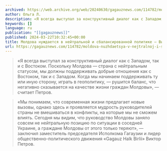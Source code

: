 ```yaml
---
archived: https://web.archive.org/web/20240630/gagauznews.com/114782/moldova-nuzhdaetsya-v-nejtralnoj-i-sbalansirovannoj-politike-viktor-petrov.html
author: Ольга Л.
description: «Я всегда выступал за конструктивный диалог как с Западом, так и с Востоком. Поскольку Молдова — страна с нейтральным статусом, мы должны поддерживать добрые отношения как с Востоком, так и с Западом. Когда мы начинаем поддерживать ту или иную сторону, играть в геополитику, — рушится баланс, что негативно сказывается на качестве жизни граждан Молдовы», — считает Петров. Он напомнил, что небольшая Молдова с населением в 2,5 миллиона человек должна выдерживать нейтральную политику. «Мы понимаем, что современная жизни предлагает новые вызовы, однако здесь и проявляется мудрость руководителей страны не вмешиваться в конфликты, на которые мы не сможем влиять. Сегодня мы […]
keywords: []
language: ru
publication: "[[gagauznews]]"
published: 2024-03-22T10:32:45+00:00
title: Молдова нуждается в нейтральной и сбалансированной политике — Виктор Петров
url: https://gagauznews.com/114782/moldova-nuzhdaetsya-v-nejtralnoj-i-sbalansirovannoj-politike-viktor-petrov.html
---
```


> «Я всегда выступал за конструктивный диалог как с Западом, так и с Востоком. Поскольку Молдова — страна с нейтральным статусом, мы должны поддерживать добрые отношения как с Востоком, так и с Западом. Когда мы начинаем поддерживать ту или иную сторону, играть в геополитику, — рушится баланс, что негативно сказывается на качестве жизни граждан Молдовы», — считает Петров.

> «Мы понимаем, что современная жизни предлагает новые вызовы, однако здесь и проявляется мудрость руководителей страны не вмешиваться в конфликты, на которые мы не сможем влиять. Сегодня мы видим, что руководство Молдовы заняло совсем не нейтральную позицию по ситуации в соседней Украине, а граждане Молдовы от этого только теряют», — заключил заместитель председателя Исполкома Гагаузии и лидер общественно-политического движения «Gagauz Halk Birlii» Виктор Петров.